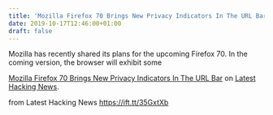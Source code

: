 ```yaml
---
title: 'Mozilla Firefox 70 Brings New Privacy Indicators In The URL Bar'
date: 2019-10-17T12:46:00+01:00
draft: false
---
```


Mozilla has recently shared its plans for the upcoming Firefox 70. In the coming version, the browser will exhibit some

[Mozilla Firefox 70 Brings New Privacy Indicators In The URL Bar](https://latesthackingnews.com/2019/10/17/mozilla-firefox-70-brings-new-privacy-indicators-in-the-url-bar/) on [Latest Hacking News](https://latesthackingnews.com).

  
  
from Latest Hacking News https://ift.tt/35GxtXb
